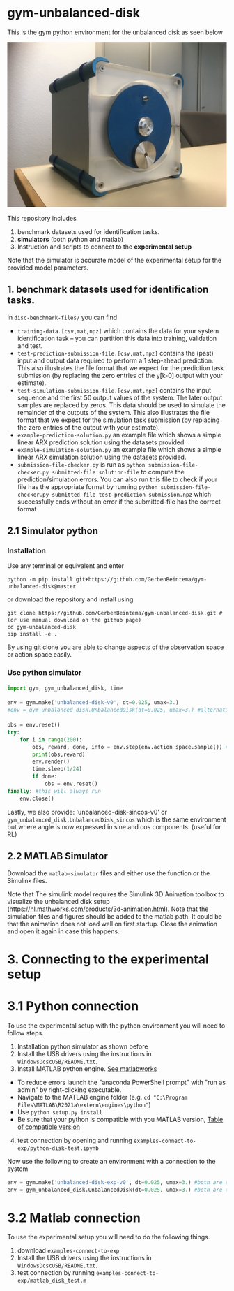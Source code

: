 # gym-unbalanced-disk

This is the gym python environment for the unbalanced disk as seen below

![Setup](UnbalancedDisc1.jpg)

This repository includes 
1. benchmark datasets used for identification tasks.
2. **simulators** (both python and matlab)
3. Instruction and scripts to connect to the **experimental setup**

Note that the simulator is accurate model of the experimental setup for the provided model parameters. 

## 1. benchmark datasets used for identification tasks.

In `disc-benchmark-files/` you can find

* `training-data.[csv,mat,npz]` which contains the data for your system identification task – you can partition this data into training, validation and test.
* `test-prediction-submission-file.[csv,mat,npz]` contains the (past) input and output data required to perform a 1 step-ahead prediction. This also illustrates the file format that we expect for the prediction task submission (by replacing the zero entries of the y[k-0] output with your estimate).
* `test-simulation-submission-file.[csv,mat,npz]` contains the input sequence and the first 50 output values of the system. The later output samples are replaced by zeros. This data should be used to simulate the remainder of the outputs of the system. This also illustrates the file format that we expect for the simulation task submission (by replacing the zero entries of the output with your estimate).
* `example-prediction-solution.py` an example file which shows a simple linear ARX prediction solution using the datasets provided.
* `example-simulation-solution.py` an example file which shows a simple linear ARX simulation solution using the datasets provided.
* `submission-file-checker.py` is run as `python submission-file-checker.py submitted-file solution-file` to compute the prediction/simulation errors. You can also run this file to check if your file has the appropriate format by running `python submission-file-checker.py submitted-file test-prediction-submission.npz` which successfully ends without an error if the submitted-file has the correct format
 
## 2.1 Simulator python

### Installation

Use any terminal or equivalent and enter

```
python -m pip install git+https://github.com/GerbenBeintema/gym-unbalanced-disk@master
```

or download the repository and install using

```
git clone https://github.com/GerbenBeintema/gym-unbalanced-disk.git #(or use manual download on the github page)
cd gym-unbalanced-disk
pip install -e .
```

By using git clone you are able to change aspects of the observation space or action space easily.

### Use python simulator

```python
import gym, gym_unbalanced_disk, time

env = gym.make('unbalanced-disk-v0', dt=0.025, umax=3.) 
#env = gym_unbalanced_disk.UnbalancedDisk(dt=0.025, umax=3.) #alternative

obs = env.reset()
try:
    for i in range(200):
        obs, reward, done, info = env.step(env.action_space.sample()) #random action
        print(obs,reward)
        env.render()
        time.sleep(1/24)
        if done:
            obs = env.reset()
finally: #this will always run
    env.close()
```

Lastly, we also provide: 'unbalanced-disk-sincos-v0' or `gym_unbalanced_disk.UnbalancedDisk_sincos` which is the same environment but where angle is now expressed in sine and cos components. (useful for RL)

## 2.2 MATLAB Simulator

Download the `matlab-simulator` files and either use the function or the Simulink files. 

Note that The simulink model requires the Simulink 3D Animation toolbox to visualize the unbalanced disk setup (https://nl.mathworks.com/products/3d-animation.html). Note that the simulation files and figures should be added to the matlab path. It could be that the animation does not load well on first startup. Close the animation and open it again in case this happens.

# 3. Connecting to the experimental setup

# 3.1 Python connection

To use the experimental setup with the python environment you will need to follow steps.

1. Installation python simulator as shown before
2. Install the USB drivers using the instructions in `WindowsDcscUSB/README.txt`. 
3. Install MATLAB python engine. [See matlabworks](https://nl.mathworks.com/help/matlab/matlab_external/install-the-matlab-engine-for-python.html)
  * To reduce errors launch the "anaconda PowerShell prompt" with "run as admin" by right-clicking executable. 
  * Navigate to the MATLAB engine folder (e.g. `cd "C:\Program Files\MATLAB\R2021a\extern\engines\python"`) 
  * Use `python setup.py install`
  * Be sure that your python is compatible with you MATLAB version, [Table of compatible version](https://www.mathworks.com/content/dam/mathworks/mathworks-dot-com/support/sysreq/files/python-compatibility.pdf)
4. test connection by opening and running `examples-connect-to-exp/python-disk-test.ipynb`

Now use the following to create an environment with a connection to the system

```python
env = gym.make('unbalanced-disk-exp-v0', dt=0.025, umax=3.) #both are equivilent (this one has a time limit build in)
env = gym_unbalanced_disk.UnbalancedDisk(dt=0.025, umax=3.) #both are equivilent
```

# 3.2 Matlab connection

To use the experimental setup you will need to do the following things.

1. download `examples-connect-to-exp`
2. Install the USB drivers using the instructions in `WindowsDcscUSB/README.txt`. 
3. test connection by running `examples-connect-to-exp/matlab_disk_test.m`
